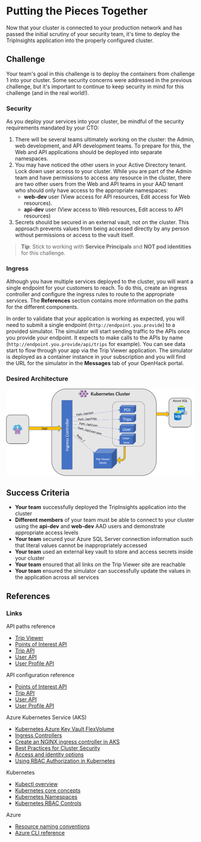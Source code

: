 # Putting the Pieces Together

Now that your cluster is connected to your production network and has passed the initial scrutiny of your security team, it's time to deploy the TripInsights application into the properly configured cluster.

## Challenge

Your team's goal in this challenge is to deploy the containers from challenge 1 into your cluster. Some security concerns were addressed in the previous challenge, but it's important to continue to keep security in mind for this challenge (and in the real world!).

### Security

As you deploy your services into your cluster, be mindful of the security requirements mandated by your CTO:

1. There will be several teams ultimately working on the cluster: the Admin, web development, and API development teams. To prepare for this, the Web and API applications should be deployed into separate namespaces.
1. You may have noticed the other users in your Active Directory tenant. Lock down user access to your cluster. While you are part of the Admin team and have permissions to access any resource in the cluster, there are two other users from the Web and API teams in your AAD tenant who should only have access to the appropriate namespaces:
    - **web-dev** user (View access for API resources, Edit access for Web resources).
    - **api-dev** user (View access to Web resources, Edit access to API resources)
1. Secrets should be secured in an external vault, not on the cluster. This approach prevents values from being accessed directly by any person without permissions or access to the vault itself.

> **Tip**: Stick to working with **Service Principals** and **NOT pod identities** for this challenge.

### Ingress

Although you have multiple services deployed to the cluster, you will want a single endpoint for your customers to reach. To do this, create an ingress controller and configure the ingress rules to route to the appropriate services. The **References** section contains more information on the paths for the different components.

In order to validate that your application is working as expected, you will need to submit a single endpoint (`http://endpoint.you.provide`) to a provided simulator. The simulator will start sending traffic to the APIs once you provide your endpoint. It expects to make calls to the APIs by name (`http://endpoint.you.provide/api/trips` for example). You can see data start to flow through your app via the Trip Viewer application. The simulator is deployed as a container instance in your subscription and you will find the URL for the simulator in the **Messages** tab of your OpenHack portal.

### Desired Architecture

![DesiredArchwSimChallenge4.png](./images/DesiredArchwSimChallenge4.png)

## Success Criteria

- **Your team** successfully deployed the TripInsights application into the cluster
- **Different members** of your team must be able to connect to your cluster using the **api-dev** and **web-dev** AAD users and demonstrate appropriate access levels
- **Your team** secured your Azure SQL Server connection information such that literal values cannot be inappropriately accessed
- **Your team** used an external key vault to store and access secrets inside your cluster
- **Your team** ensured that all links on the Trip Viewer site are reachable
- **Your team** ensured the simulator can successfully update the values in the application across all services

## References

### Links

API paths reference

- [Trip Viewer](https://github.com/Azure-Samples/openhack-containers/tree/master/src/tripviewer#paths)
- [Points of Interest API](https://github.com/Azure-Samples/openhack-containers/tree/master/src/poi#api-paths)
- [Trip API](https://github.com/Azure-Samples/openhack-containers/tree/master/src/trips#api-paths)
- [User API](https://github.com/Azure-Samples/openhack-containers/tree/master/src/user-java#api-paths)
- [User Profile API](https://github.com/Azure-Samples/openhack-containers/tree/master/src/userprofile#api-paths)

API configuration reference

- [Points of Interest API](https://github.com/Azure-Samples/openhack-containers/tree/master/src/poi#configuration)
- [Trip API](https://github.com/Azure-Samples/openhack-containers/tree/master/src/trips#configuration)
- [User API](https://github.com/Azure-Samples/openhack-containers/tree/master/src/user-java#configuration)
- [User Profile API](https://github.com/Azure-Samples/openhack-containers/tree/master/src/userprofile#configuration)

Azure Kubernetes Service (AKS)

- [Kubernetes Azure Key Vault FlexVolume](https://github.com/Azure/kubernetes-keyvault-flexvol)
- [Ingress Controllers](https://docs.microsoft.com/en-us/azure/aks/concepts-network#ingress-controllers)
- [Create an NGINX ingress controller in AKS](https://docs.microsoft.com/en-us/azure/aks/ingress-basic)
- [Best Practices for Cluster Security](https://docs.microsoft.com/en-us/azure/aks/operator-best-practices-cluster-security)
- [Access and identity options](https://docs.microsoft.com/en-us/azure/aks/concepts-identity#role-based-access-controls-rbac)
- [Using RBAC Authorization in Kubernetes](https://docs.microsoft.com/en-us/azure/aks/azure-ad-rbac)

Kubernetes

- [Kubectl overview](https://kubernetes.io/docs/user-guide/kubectl-overview/)
- [Kubernetes core concepts](https://docs.microsoft.com/en-us/azure/aks/concepts-clusters-workloads)
- [Kubernetes Namespaces](https://kubernetes.io/docs/concepts/overview/working-with-objects/namespaces/)
- [Kubernetes RBAC Controls](https://kubernetes.io/docs/reference/access-authn-authz/rbac/)

Azure

- [Resource naming conventions](https://docs.microsoft.com/en-us/azure/architecture/best-practices/naming-conventions)
- [Azure CLI reference](https://docs.microsoft.com/en-us/cli/azure/get-started-with-azure-cli)

